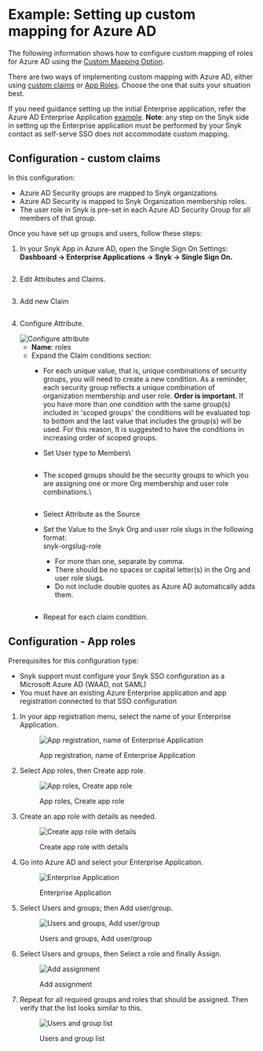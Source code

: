 # Example: Setting up custom mapping for Azure AD

The following information shows how to configure custom mapping of roles for Azure AD using the [Custom Mapping Option](./).

There are two ways of implementing custom mapping with Azure AD, either using [custom claims](example-setting-up-custom-mapping-for-azure-ad.md#configuration) or [App Roles](example-setting-up-custom-mapping-for-azure-ad.md#configuration-app-roles). Choose the one that suits your situation best.&#x20;

If you need guidance setting up the initial Enterprise application, refer the Azure AD Enterprise Application [example](../self-serve-single-sign-on-sso/example-azure-ad-enterprise-application.md). **Note**: any step on the Snyk side in setting up the Enterprise application must be performed by your Snyk contact as self-serve SSO does not accommodate custom mapping.

## Configuration - custom claims

In this configuration:

* Azure AD Security groups are mapped to Snyk organizations.
* Azure AD Security is mapped to Snyk Organization membership roles.
* The user role in Snyk is pre-set in each Azure AD Security Group for all members of that group.

Once you have set up groups and users, follow these steps:

1.  In your Snyk App in Azure AD, open the Single Sign On Settings: **Dashboard -> Enterprise Applications -> Snyk -> Single Sign On.**



    <figure><img src="../../../../.gitbook/assets/Screen Shot 2022-06-08 at 8.22.43 AM.png" alt=""><figcaption></figcaption></figure>
2.  Edit Attributes and Claims.



    <figure><img src="../../../../.gitbook/assets/Screen Shot 2022-06-08 at 8.26.20 AM.png" alt=""><figcaption></figcaption></figure>
3.  Add new Claim



    <figure><img src="../../../../.gitbook/assets/Screen Shot 2022-06-08 at 8.28.37 AM.png" alt=""><figcaption></figcaption></figure>
4.  Configure Attribute.

    <img src="../../../../.gitbook/assets/Screen Shot 2022-06-08 at 8.32.50 AM.png" alt="Configure attribute" data-size="original">

    * **Name**: roles
    * Expand the Claim conditions section:
      * For each unique value, that is, unique combinations of security groups, you will need to create a new condition. As a reminder, each security group reflects a unique combination of organization membership and user role. **Order is important**. If you have more than one condition with the same group(s) included in 'scoped groups' the conditions will be evaluated top to bottom and the last value that includes the group(s) will be used. For this reason, It is suggested to have the conditions in increasing order of scoped groups.
      *   Set User type to Members\


          <figure><img src="../../../../.gitbook/assets/Screen Shot 2022-06-08 at 9.19.38 AM.png" alt=""><figcaption></figcaption></figure>
      *   The scoped groups should be the security groups to which you are assigning one or more Org membership and user role combinations.\


          <figure><img src="../../../../.gitbook/assets/select groups.png" alt=""><figcaption></figcaption></figure>
      * Select Attribute as the Source
      *   Set the Value to the Snyk Org and user role slugs in the following format:\
          snyk-orgslug-role

          * For more than one, separate by comma.
          * There should be no spaces or capital letter(s) in the Org and user role slugs.
          * Do not include double quotes as Azure AD automatically adds them.



          <figure><img src="../../../../.gitbook/assets/Screen Shot 2022-06-08 at 9.20.22 AM.png" alt=""><figcaption></figcaption></figure>
      * Repeat for each claim condition.

## Configuration - App roles

Prerequisites for this configuration type:

* Snyk support must configure your Snyk SSO configuration as a Microsoft Azure AD (WAAD, not SAML)&#x20;
* You must have an existing Azure Enterprise application and app registration connected to that SSO configuration

1.  In your app registration menu, select the name of your Enterprise Application.

    <figure><img src="../../../../.gitbook/assets/image.png" alt="App registration, name of Enterprise Application"><figcaption><p>App registration, name of Enterprise Application</p></figcaption></figure>
2.  Select App roles, then Create app role.

    <figure><img src="../../../../.gitbook/assets/image (1).png" alt="App roles, Create app role"><figcaption><p>App roles, Create app role</p></figcaption></figure>
3.  Create an app role with details as needed.

    <figure><img src="../../../../.gitbook/assets/image (2).png" alt="Create app role with details"><figcaption><p>Create app role with details</p></figcaption></figure>
4.  Go into Azure AD and select your Enterprise Application.

    <figure><img src="../../../../.gitbook/assets/image (3) (2).png" alt="Enterprise Application"><figcaption><p>Enterprise Application</p></figcaption></figure>
5.  Select Users and groups; then Add user/group.

    <figure><img src="../../../../.gitbook/assets/image (4).png" alt="Users and groups, Add user/group"><figcaption><p>Users and groups, Add user/group</p></figcaption></figure>
6.  Select Users and groups, then Select a role and finally Assign.

    <figure><img src="../../../../.gitbook/assets/image (5) (1).png" alt="Add assignment"><figcaption><p>Add assignment</p></figcaption></figure>
7.  Repeat for all required groups and roles that should be assigned. Then verify that the list looks similar to this.

    <figure><img src="../../../../.gitbook/assets/image (6).png" alt="Users and group list"><figcaption><p>Users and group list</p></figcaption></figure>
